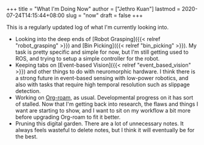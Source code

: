 +++
title = "What I'm Doing Now"
author = ["Jethro Kuan"]
lastmod = 2020-07-24T14:15:44+08:00
slug = "now"
draft = false
+++

This is a regularly updated log of what I'm currently looking into.

- Looking into the deep ends of [Robot Grasping]({{< relref "robot_grasping" >}}) and [Bin Picking]({{< relref "bin_picking" >}}). My task is
  pretty specific and simple for now, but I'm still getting used to ROS, and
  trying to setup a simple controller for the robot.
- Keeping tabs on [Event-based Vision]({{< relref "event_based_vision" >}}) and other things to do with neuromorphic
  hardware. I think there is a strong future in event-based sensing with
  low-power robotics, and also with tasks that require high temporal resolution
  such as slippage detection.
- Working on [Org-roam](https://www.orgroam.com/), as usual. Developmental progress on it has sort of
  stalled. Now that I'm getting back into research, the flaws and things I want
  are starting to show, and I want to sit on my workflow a bit more before
  upgrading Org-roam to fit it better.
- Pruning this digital garden. There are a lot of unnecessary notes. It always
  feels wasteful to delete notes, but I think it will eventually be for the
  best.
